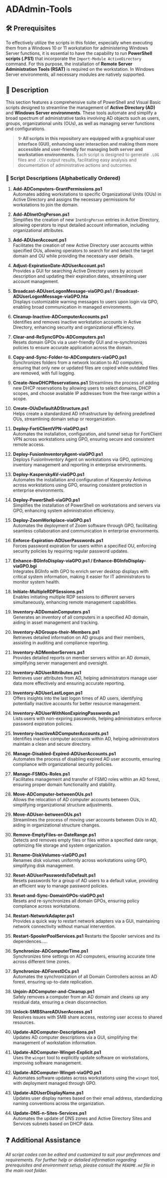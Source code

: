 # ADAdmin-Tools

## 🛠️ Prerequisites

To effectively utilize the scripts in this folder, especially when executing them from a Windows 10 or 11 workstation for administering Windows Server functions, it is essential to have the capability to run **PowerShell scripts (.PS1)** that incorporate the `Import-Module ActiveDirectory` command. For this purpose, the installation of **Remote Server Administration Tools (RSAT)** is required on the workstation. In Windows Server environments, all necessary modules are natively supported.

## 📄 Description

This section features a comprehensive suite of PowerShell and Visual Basic scripts designed to streamline the management of **Active Directory (AD)** and **Windows Server environments**. These tools automate and simplify a broad spectrum of administrative tasks involving AD objects such as users, groups, organizational units (OUs), as well as managing server functions and configurations.

> **✨ All scripts in this repository are equipped with a graphical user interface (GUI), enhancing user interaction and making them more accessible and user-friendly for managing both server and workstation environments.** Each script is designed to generate `.LOG` files and `.CSV` output results, facilitating easy analysis and documentation of administrative actions and outcomes.

### 📜 Script Descriptions (Alphabetically Ordered)

1. **Add-ADComputers-GrantPermissions.ps1**  
   Automates adding workstations to specific Organizational Units (OUs) in Active Directory and assigns the necessary permissions for workstations to join the domain.

2. **Add-ADInetOrgPerson.ps1**  
   Simplifies the creation of new `InetOrgPerson` entries in Active Directory, allowing operators to input detailed account information, including organizational attributes.

3. **Add-ADUserAccount.ps1**  
   Facilitates the creation of new Active Directory user accounts within specified OUs, allowing operators to search for and select the target domain and OU while providing the necessary user details.

4. **Adjust-ExpirationDate-ADUserAccount.ps1**  
   Provides a GUI for searching Active Directory users by account description and updating their expiration dates, streamlining user account management.

5. **Broadcast-ADUserLogonMessage-viaGPO.ps1 / Broadcast-ADUserLogonMessage-viaGPO.hta**  
   Displays customizable warning messages to users upon login via GPO, enabling broad communication in managed environments.

6. **Cleanup-Inactive-ADComputerAccounts.ps1**  
   Identifies and removes inactive workstation accounts in Active Directory, enhancing security and organizational efficiency.

7. **Clear-and-ReSyncGPOs-ADComputers.ps1**  
   Resets domain GPOs via a user-friendly GUI and re-synchronizes policies to ensure accurate application across the domain.

8. **Copy-and-Sync-Folder-to-ADComputers-viaGPO.ps1**  
   Synchronizes folders from a network location to AD computers, ensuring that only new or updated files are copied while outdated files are removed, with full logging.

9. **Create-NewDHCPReservations.ps1**
    Streamlines the process of adding new DHCP reservations by allowing users to select domains, DHCP scopes, and choose available IP addresses from the free range within a scope.

10. **Create-OUsDefaultADStructure.ps1**  
   Helps create a standardized AD infrastructure by defining predefined OUs, streamlining domain setup or reorganization.

11. **Deploy-FortiClientVPN-viaGPO.ps1**  
    Automates the installation, configuration, and tunnel setup for FortiClient VPN across workstations using GPO, ensuring secure and consistent remote access.

12. **Deploy-FusionInventoryAgent-viaGPO.ps1**  
    Deploys FusionInventory Agent on workstations via GPO, optimizing inventory management and reporting in enterprise environments.

13. **Deploy-KasperskyAV-viaGPO.ps1**  
    Automates the installation and configuration of Kaspersky Antivirus across workstations using GPO, ensuring consistent protection in enterprise environments.

14. **Deploy-PowerShell-viaGPO.ps1**  
    Simplifies the installation of PowerShell on workstations and servers via GPO, enhancing system administration efficiency.

15. **Deploy-ZoomWorkplace-viaGPO.ps1**  
    Automates the deployment of Zoom software through GPO, facilitating seamless collaboration and communication in enterprise environments.

16. **Enforce-Expiration-ADUserPasswords.ps1**  
    Forces password expiration for users within a specified OU, enforcing security policies by requiring regular password updates.

17. **Enhance-BGInfoDisplay-viaGPO.ps1 / Enhance-BGInfoDisplay-viaGPO.bgi**  
    Integrates BGInfo with GPO to enrich server desktop displays with critical system information, making it easier for IT administrators to monitor system health.

18. **Initiate-MultipleRDPSessions.ps1**  
    Enables initiating multiple RDP sessions to different servers simultaneously, enhancing remote management capabilities.

19. **Inventory-ADDomainComputers.ps1**  
    Generates an inventory of all computers in a specified AD domain, aiding in asset management and tracking.

20. **Inventory-ADGroups-their-Members.ps1**  
    Retrieves detailed information on AD groups and their members, assisting in auditing and compliance reporting.

21. **Inventory-ADMemberServers.ps1**  
    Provides detailed reports on member servers within an AD domain, simplifying server management and oversight.

22. **Inventory-ADUserAttributes.ps1**  
    Retrieves user attributes from AD, helping administrators manage user data more effectively and ensuring accurate reporting.

23. **Inventory-ADUserLastLogon.ps1**  
    Offers insights into the last logon times of AD users, identifying potentially inactive accounts for better resource management.

24. **Inventory-ADUserWithNonExpiringPasswords.ps1**  
    Lists users with non-expiring passwords, helping administrators enforce password expiration policies.

25. **Inventory-InactiveADComputerAccounts.ps1**  
    Identifies inactive computer accounts within AD, helping administrators maintain a clean and secure directory.

26. **Manage-Disabled-Expired-ADUserAccounts.ps1**  
    Automates the process of disabling expired AD user accounts, ensuring compliance with organizational security policies.

27. **Manage-FSMOs-Roles.ps1**  
    Facilitates management and transfer of FSMO roles within an AD forest, ensuring proper domain functionality and stability.

28. **Move-ADComputer-betweenOUs.ps1**  
    Allows the relocation of AD computer accounts between OUs, simplifying organizational structure adjustments.

29. **Move-ADUser-betweenOUs.ps1**  
    Streamlines the process of moving user accounts between OUs in AD, aiding in organizational structure changes.

30. **Remove-EmptyFiles-or-DateRange.ps1**  
    Detects and removes empty files or files within a specified date range, optimizing file storage and system organization.

31. **Rename-DiskVolumes-viaGPO.ps1**  
    Renames disk volumes uniformly across workstations using GPO, simplifying disk management.

32. **Reset-ADUserPasswordsToDefault.ps1**  
    Resets passwords for a group of AD users to a default value, providing an efficient way to manage password policies.

33. **Reset-and-Sync-DomainGPOs-viaGPO.ps1**  
    Resets and re-synchronizes all domain GPOs, ensuring policy compliance across workstations.

34. **Restart-NetworkAdapter.ps1**  
    Provides a quick way to restart network adapters via a GUI, maintaining network connectivity without manual intervention.

35. **Restart-SpoolerPoolServices.ps1**
    Restarts the Spooler services and its dependences..... 

37. **Synchronize-ADComputerTime.ps1**  
    Synchronizes time settings on AD computers, ensuring accurate time across different time zones.

38. **Synchronize-ADForestDCs.ps1**  
    Automates the synchronization of all Domain Controllers across an AD forest, ensuring up-to-date replication.

39. **Unjoin-ADComputer-and-Cleanup.ps1**  
    Safely removes a computer from an AD domain and cleans up any residual data, ensuring a clean disconnection.

40. **Unlock-SMBShareADUserAccess.ps1**  
    Resolves issues with SMB share access, restoring user access to shared resources.

41. **Update-ADComputer-Descriptions.ps1**  
    Updates AD computer descriptions via a GUI, simplifying the management of workstation information.

42. **Update-ADComputer-Winget-Explicit.ps1**  
    Uses the `winget` tool to explicitly update software on workstations, improving software management.

43. **Update-ADComputer-Winget-viaGPO.ps1**  
    Automates software updates across workstations using the `winget` tool, with deployment managed through GPO.

44. **Update-ADUserDisplayName.ps1**  
    Updates user display names based on their email address, standardizing naming conventions across the organization.

45. **Update-DNS-n-Sites-Services.ps1**  
    Automates the update of DNS zones and Active Directory Sites and Services subnets based on DHCP data.

## ❓ Additional Assistance

*All script codes can be edited and customized to suit your preferences and requirements. For further help or detailed information regarding prerequisites and environment setup, please consult the `README.md` file in the main root folder.*
